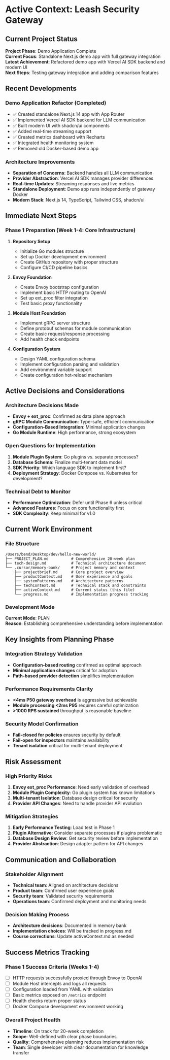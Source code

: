 # Active Context: Leash Security Gateway

## Current Project Status

**Project Phase**: Demo Application Complete  
**Current Focus**: Standalone Next.js demo app with full gateway integration  
**Latest Achievement**: Refactored demo app with Vercel AI SDK backend and modern UI  
**Next Steps**: Testing gateway integration and adding comparison features

## Recent Developments

### Demo Application Refactor (Completed)
- ✅ Created standalone Next.js 14 app with App Router
- ✅ Implemented Vercel AI SDK backend for LLM communication
- ✅ Built modern UI with shadcn/ui components
- ✅ Added real-time streaming support
- ✅ Created metrics dashboard with Recharts
- ✅ Integrated health monitoring system
- ✅ Removed old Docker-based demo app

### Architecture Improvements
- **Separation of Concerns**: Backend handles all LLM communication
- **Provider Abstraction**: Vercel AI SDK manages provider differences
- **Real-time Updates**: Streaming responses and live metrics
- **Standalone Deployment**: Demo app runs independently of gateway Docker
- **Modern Stack**: Next.js 14, TypeScript, Tailwind CSS, shadcn/ui

## Immediate Next Steps

### Phase 1 Preparation (Week 1-4: Core Infrastructure)
1. **Repository Setup**
   - Initialize Go modules structure
   - Set up Docker development environment
   - Create GitHub repository with proper structure
   - Configure CI/CD pipeline basics

2. **Envoy Foundation**
   - Create Envoy bootstrap configuration
   - Implement basic HTTP routing to OpenAI
   - Set up ext_proc filter integration
   - Test basic proxy functionality

3. **Module Host Foundation**
   - Implement gRPC server structure
   - Define protobuf schemas for module communication
   - Create basic request/response processing
   - Add health check endpoints

4. **Configuration System**
   - Design YAML configuration schema
   - Implement configuration parsing and validation
   - Add environment variable support
   - Create configuration hot-reload mechanism

## Active Decisions and Considerations

### Architecture Decisions Made
- **Envoy + ext_proc**: Confirmed as data plane approach
- **gRPC Module Communication**: Type-safe, efficient communication
- **Configuration-Based Integration**: Minimal application changes
- **Go Module Runtime**: High performance, strong ecosystem

### Open Questions for Implementation
1. **Module Plugin System**: Go plugins vs. separate processes?
2. **Database Schema**: Finalize multi-tenant data model
3. **SDK Priority**: Which language SDK to implement first?
4. **Deployment Strategy**: Docker Compose vs. Kubernetes for development?

### Technical Debt to Monitor
- **Performance Optimization**: Defer until Phase 6 unless critical
- **Advanced Features**: Focus on core functionality first
- **SDK Complexity**: Keep minimal for v1.0

## Current Work Environment

### File Structure
```
/Users/bend/Desktop/dev/hello-new-world/
├── PROJECT_PLAN.md          # Comprehensive 20-week plan
├── tech-design.md           # Technical architecture document
└── .cursor/memory-bank/     # Project memory and context
    ├── projectbrief.md      # Core project overview
    ├── productContext.md    # User experience and goals
    ├── systemPatterns.md    # Architecture patterns
    ├── techContext.md       # Technical stack and constraints
    ├── activeContext.md     # Current status (this file)
    └── progress.md          # Implementation progress tracking
```

### Development Mode
**Current Mode**: PLAN  
**Reason**: Establishing comprehensive understanding before implementation

## Key Insights from Planning Phase

### Integration Strategy Validation
- **Configuration-based routing** confirmed as optimal approach
- **Minimal application changes** critical for adoption
- **Path-based provider detection** simplifies implementation

### Performance Requirements Clarity
- **<4ms P50 gateway overhead** is aggressive but achievable
- **Module processing <2ms P95** requires careful optimization
- **>1000 RPS sustained** throughput is reasonable baseline

### Security Model Confirmation
- **Fail-closed for policies** ensures security by default
- **Fail-open for inspectors** maintains availability
- **Tenant isolation** critical for multi-tenant deployment

## Risk Assessment

### High Priority Risks
1. **Envoy ext_proc Performance**: Need early validation of overhead
2. **Module Plugin Complexity**: Go plugin system has known limitations
3. **Multi-tenant Isolation**: Database design critical for security
4. **Provider API Changes**: Need to handle provider API evolution

### Mitigation Strategies
1. **Early Performance Testing**: Load test in Phase 1
2. **Plugin Alternative**: Consider separate processes if plugins problematic
3. **Database Design Review**: Get security review before implementation
4. **Provider Abstraction**: Design adapter pattern for API changes

## Communication and Collaboration

### Stakeholder Alignment
- **Technical team**: Aligned on architecture decisions
- **Product team**: Confirmed user experience goals
- **Security team**: Validated security requirements
- **Operations team**: Confirmed deployment and monitoring needs

### Decision Making Process
- **Architecture decisions**: Documented in memory bank
- **Implementation choices**: Will be tracked in progress.md
- **Course corrections**: Update activeContext.md as needed

## Success Metrics Tracking

### Phase 1 Success Criteria (Weeks 1-4)
- [ ] HTTP requests successfully proxied through Envoy to OpenAI
- [ ] Module Host intercepts and logs all requests
- [ ] Configuration loaded from YAML with validation
- [ ] Basic metrics exposed on `/metrics` endpoint
- [ ] Health checks return proper status
- [ ] Docker Compose development environment working

### Overall Project Health
- **Timeline**: On track for 20-week completion
- **Scope**: Well-defined with clear phase boundaries
- **Quality**: Comprehensive planning reduces implementation risk
- **Team**: Single developer with clear documentation for knowledge transfer
